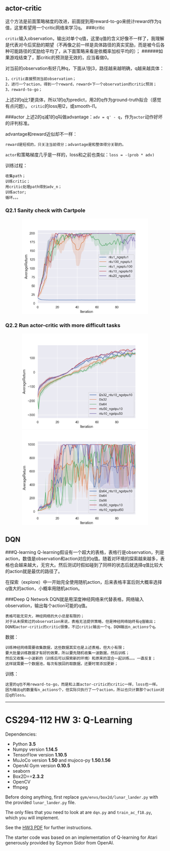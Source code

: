 ## actor-critic
这个方法是前面策略梯度的改进，前面提到用reward-to-go来统计reward作为q值，这里希望用一个critic网络来学习q。
###critic

`critic`输入observation，输出对单个q值，这里q值的含义好像不一样了，我理解是代表对今后奖励的期望（不再像之前一样是具体路径的真实奖励，而是被今后各种可能路径的奖励给平均了，从下面策略来看是依概率加权平均的）；
######如果游戏结束了，那critic的预测是无效的，应当看做0。

对当前的observation有好几种q，下面从1到3，路径越来越明确，q越来越具体：

    1，critic直接预测当前observation；
    2，进行一个action，得到一个reward，reward+下一个observation的critic预测；
    3，reward-to-go；

上述2的q比1更具体，所以1的q为predict，用2的q作为ground-truth拟合（感觉有点问题）。
`critic`的loss用l2，或smooth-l1。

###actor
上述2的q减1的q叫做advantage：`adv = q' - q`，作为`actor`动作好坏的评判标准。

advantage和reward近似却不一样：

    reward是短视的，只关注当前得分；advantage是和整体得分关联的。

`actor`和策略梯度几乎是一样的，loss和之前也类似：`loss = -(prob * adv)`

训练过程：

    收集path；
    训练critic；
    用critic处理path得到adv_n；
    训练actor;
    循环。。。

### Q2.1 Sanity check with Cartpole
<div align=center> <img src="./data/CartPole-v0(ntu-ngsptu).png" height="300px"> </div>

### Q2.2 Run actor-critic with more difficult tasks
<div align=center>
<img src="./data/HalfCheetah-v2(ntu-ngsptu).png.png" height="300px">
<img src="./data/InvertedPendulum-v2(ntu-ngsptu).png" height="300px">
</div>

## DQN
###Q-learning
Q-learning假设有一个超大的表格，表格行是observation，列是action，数值是observation和action对应的q值。随着对环境的探索越来越多，表格也会越来越大，无穷大。然后测试时假如碰到了同样的状态后就选择q值比较大的action就是最优的路径了。

在探索（explore）中一开始完全使用随机action，后来表格丰富后则大概率选择q值大的action，小概率用随机action。

###Deep Q Network
DQN就是用深度神经网络来代替表格，网络输入observation，输出每个action可能的q值。

    表格可能无穷大，神经网络的大小总是有限的；
    对于从未探索过的observation来说，表格无法提供策略，但是神经网络始终有q值输出；
    DQN和actor-critic的critic很像，不过critic输出一个q，DQN输出n_actions个q。

数据：

    训练神经网络需要收集数据，这些数据其实也是上述表格，但大小有限；
    要大批量训练数据才有好的效果，所以要先随机收集一波数据，然后训练；
    然后又收集一小波新的（训练后可以探索新的环境）和原来的混合一起训练。。。一直反复；
    这样就需要一个数据池，每次有放回的取数据，还要时常添加更新；

训练：

    这里的q也不用reward-to-go，而是和上面actor-critic的critic一样，loss也一样。
    因为输出q的数量有n_actions个，但实际只执行了一个action，所以也只计算那个action对应q的loss。

------------
# CS294-112 HW 3: Q-Learning

Dependencies:
 * Python **3.5**
 * Numpy version **1.14.5**
 * TensorFlow version **1.10.5**
 * MuJoCo version **1.50** and mujoco-py **1.50.1.56**
 * OpenAI Gym version **0.10.5**
 * seaborn
 * Box2D==**2.3.2**
 * OpenCV
 * ffmpeg

Before doing anything, first replace `gym/envs/box2d/lunar_lander.py` with the provided `lunar_lander.py` file.

The only files that you need to look at are `dqn.py` and `train_ac_f18.py`, which you will implement.

See the [HW3 PDF](http://rail.eecs.berkeley.edu/deeprlcourse/static/homeworks/hw3.pdf) for further instructions.

The starter code was based on an implementation of Q-learning for Atari generously provided by Szymon Sidor from OpenAI.
